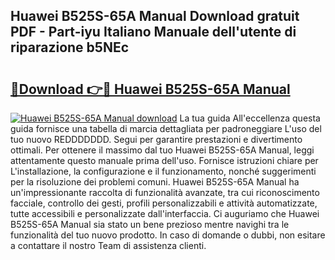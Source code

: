 ## Huawei B525S-65A Manual Download gratuit PDF - Part-iyu Italiano Manuale dell'utente di riparazione b5NEc

# <h2><a href="http://dffid8i.blite.top/?on=Huawei+B525S-65A+Manual">🔗Download 👉🔴 Huawei B525S-65A Manual</a></h2>

[![Huawei B525S-65A Manual download](https://i.imgur.com/lujVjoI.png)](http://dffid8i.blite.top/?on=Huawei+B525S-65A+Manual)
La tua guida All'eccellenza questa guida fornisce una tabella di marcia dettagliata per padroneggiare L'uso del tuo nuovo REDDDDDDD. Segui per garantire prestazioni e divertimento ottimali. Per ottenere il massimo dal tuo Huawei B525S-65A Manual, leggi attentamente questo manuale prima dell'uso. Fornisce istruzioni chiare per L'installazione, la configurazione e il funzionamento, nonché suggerimenti per la risoluzione dei problemi comuni. Huawei B525S-65A Manual ha un'impressionante raccolta di funzionalità avanzate, tra cui riconoscimento facciale, controllo dei gesti, profili personalizzabili e attività automatizzate, tutte accessibili e personalizzate dall'interfaccia. Ci auguriamo che Huawei B525S-65A Manual sia stato un bene prezioso mentre navighi tra le funzionalità del tuo nuovo prodotto. In caso di domande o dubbi, non esitare a contattare il nostro Team di assistenza clienti.
